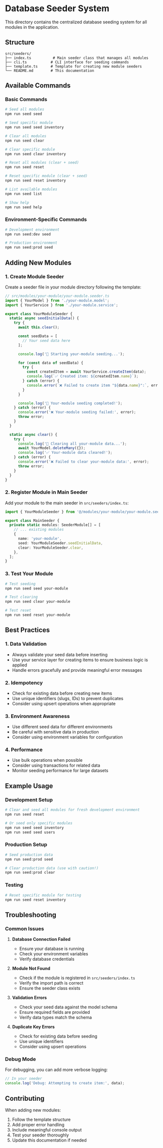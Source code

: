 # Database Seeder System

This directory contains the centralized database seeding system for all modules in the application.

## Structure

```
src/seeders/
├── index.ts          # Main seeder class that manages all modules
├── cli.ts           # CLI interface for seeding commands
├── template.ts      # Template for creating new module seeders
└── README.md        # This documentation
```

## Available Commands

### Basic Commands

```bash
# Seed all modules
npm run seed seed

# Seed specific module
npm run seed seed inventory

# Clear all modules
npm run seed clear

# Clear specific module
npm run seed clear inventory

# Reset all modules (clear + seed)
npm run seed reset

# Reset specific module (clear + seed)
npm run seed reset inventory

# List available modules
npm run seed list

# Show help
npm run seed help
```

### Environment-Specific Commands

```bash
# Development environment
npm run seed:dev seed

# Production environment
npm run seed:prod seed
```

## Adding New Modules

### 1. Create Module Seeder

Create a seeder file in your module directory following the template:

```typescript
// src/modules/your-module/your-module.seeder.ts
import { YourModel } from './your-module.model';
import { YourService } from './your-module.service';

export class YourModuleSeeder {
  static async seedInitialData() {
    try {
      await this.clear();

      const seedData = [
        // Your seed data here
      ];

      console.log('🌱 Starting your-module seeding...');

      for (const data of seedData) {
        try {
          const createdItem = await YourService.createItem(data);
          console.log(`✅ Created item: ${createdItem.name}`);
        } catch (error) {
          console.error(`❌ Failed to create item "${data.name}":`, error);
        }
      }

      console.log('🎉 Your-module seeding completed!');
    } catch (error) {
      console.error('❌ Your-module seeding failed:', error);
      throw error;
    }
  }

  static async clear() {
    try {
      console.log('🧹 Clearing all your-module data...');
      await YourModel.deleteMany({});
      console.log('✅ Your-module data cleared!');
    } catch (error) {
      console.error('❌ Failed to clear your-module data:', error);
      throw error;
    }
  }
}
```

### 2. Register Module in Main Seeder

Add your module to the main seeder in `src/seeders/index.ts`:

```typescript
import { YourModuleSeeder } from '@/modules/your-module/your-module.seeder';

export class MainSeeder {
  private static modules: SeederModule[] = [
    // ... existing modules
    {
      name: 'your-module',
      seed: YourModuleSeeder.seedInitialData,
      clear: YourModuleSeeder.clear,
    },
  ];
}
```

### 3. Test Your Module

```bash
# Test seeding
npm run seed seed your-module

# Test clearing
npm run seed clear your-module

# Test reset
npm run seed reset your-module
```

## Best Practices

### 1. Data Validation

- Always validate your seed data before inserting
- Use your service layer for creating items to ensure business logic is applied
- Handle errors gracefully and provide meaningful error messages

### 2. Idempotency

- Check for existing data before creating new items
- Use unique identifiers (slugs, IDs) to prevent duplicates
- Consider using upsert operations when appropriate

### 3. Environment Awareness

- Use different seed data for different environments
- Be careful with sensitive data in production
- Consider using environment variables for configuration

### 4. Performance

- Use bulk operations when possible
- Consider using transactions for related data
- Monitor seeding performance for large datasets

## Example Usage

### Development Setup

```bash
# Clear and seed all modules for fresh development environment
npm run seed reset

# Or seed only specific modules
npm run seed seed inventory
npm run seed seed users
```

### Production Setup

```bash
# Seed production data
npm run seed:prod seed

# Clear production data (use with caution!)
npm run seed:prod clear
```

### Testing

```bash
# Reset specific module for testing
npm run seed reset inventory
```

## Troubleshooting

### Common Issues

1. **Database Connection Failed**
   - Ensure your database is running
   - Check your environment variables
   - Verify database credentials

2. **Module Not Found**
   - Check if the module is registered in `src/seeders/index.ts`
   - Verify the import path is correct
   - Ensure the seeder class exists

3. **Validation Errors**
   - Check your seed data against the model schema
   - Ensure required fields are provided
   - Verify data types match the schema

4. **Duplicate Key Errors**
   - Check for existing data before seeding
   - Use unique identifiers
   - Consider using upsert operations

### Debug Mode

For debugging, you can add more verbose logging:

```typescript
// In your seeder
console.log('Debug: Attempting to create item:', data);
```

## Contributing

When adding new modules:

1. Follow the template structure
2. Add proper error handling
3. Include meaningful console output
4. Test your seeder thoroughly
5. Update this documentation if needed
